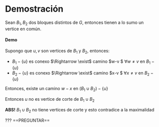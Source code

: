 # Demostración

Sean $B_1,B_2$ dos bloques distintos de $G$, entonces tienen a lo sumo un vertice en común. 

#### Demo

Supongo que $u,v$ son vertices de $B_1$ y $B_2$, entonces:

- $B_1-\{u\}$ es conexo $\Rightarrow \exist$ camino $w-v $ $\forall w \neq v$ en $B_1-\{u\}$
- $B_2-\{u\}$ es conexo $\Rightarrow \exist$ camino $x-v $ $\forall x \neq v$ en $B_2-\{u\}$

Entonces, existe un camino $w-x$ en $(B_1 \cup B_2) - \{u\}$

Entonces $u$ no es vertice de corte de $B_1 \cup B_2$

**ABS!** $B_1 \cup B_2$ no tiene vertices de corte y esto contradice a la maximalidad

??? ==PREGUNTAR==

